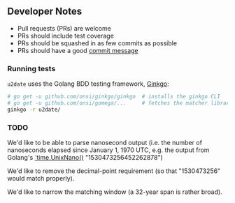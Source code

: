 ## Developer Notes

- Pull requests (PRs) are welcome
- PRs should include test coverage
- PRs should be squashed in as few commits as possible
- PRs should have a good [commit message](https://chris.beams.io/posts/git-commit/)

### Running tests

`u2date` uses the Golang BDD testing framework, [Ginkgo](https://github.com/onsi/ginkgo):

```sh
# go get -u github.com/onsi/ginkgo/ginkgo  # installs the ginkgo CLI
# go get -u github.com/onsi/gomega/...     # fetches the matcher library
ginkgo -r u2date/
```

### TODO

We'd like to be able to parse nanosecond output (i.e. the number of nanoseconds
elapsed since January 1, 1970 UTC, e.g. the output from Golang's
[`time.UnixNano()](https://golang.org/pkg/time/#Time.UnixNano)
"1530473256452262878")

We'd like to remove the decimal-point requirement (so that "1530473256" would
match properly).

We'd like to narrow the matching window (a 32-year span is rather broad).
